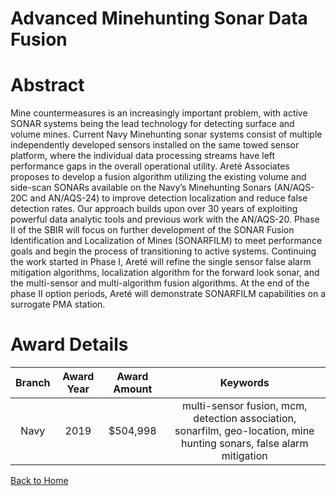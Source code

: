 
Advanced Minehunting Sonar Data Fusion
======================================

# Abstract


Mine countermeasures is an increasingly important problem, with active SONAR systems being the lead technology for detecting surface and volume mines. Current Navy Minehunting sonar systems consist of multiple independently developed sensors installed on the same towed sensor platform, where the individual data processing streams have left performance gaps in the overall operational utility. Areté Associates proposes to develop a fusion algorithm utilizing the existing volume and side-scan SONARs available on the Navy’s Minehunting Sonars (AN/AQS-20C and AN/AQS-24) to improve detection localization and reduce false detection rates. Our approach builds upon over 30 years of exploiting powerful data analytic tools and previous work with the AN/AQS-20. Phase II of the SBIR will focus on further development of the SONAR Fusion Identification and Localization of Mines (SONARFILM) to meet performance goals and begin the process of transitioning to active systems. Continuing the work started in Phase I, Areté will refine the single sensor false alarm mitigation algorithms, localization algorithm for the forward look sonar, and the multi-sensor and multi-algorithm fusion algorithms. At the end of the phase II option periods, Areté will demonstrate SONARFILM capabilities on a surrogate PMA station.  

# Award Details

|Branch|Award Year|Award Amount|Keywords|
| :---: | :---: | :---: | :---: |
|Navy|2019|$504,998|multi-sensor fusion, mcm, detection association, sonarfilm, geo-location, mine hunting sonars, false alarm mitigation|
  
  


[Back to Home](https://github.com/chrischow/dod_sbir_awards/DJ/#1942)